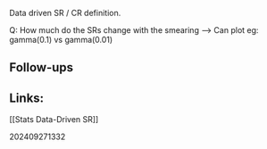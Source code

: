 
Data driven SR / CR definition. 

Q: How much do the SRs change with the smearing
--> Can plot eg: gamma(0.1) vs gamma(0.01) 

## Follow-ups


## Links: 
[[Stats Data-Driven SR]]


202409271332
